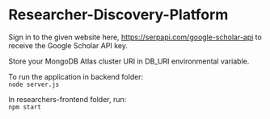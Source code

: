 # Researcher-Discovery-Platform
Sign in to the given website here, https://serpapi.com/google-scholar-api to receive the Google Scholar API key.

Store your MongoDB Atlas cluster URI in DB_URI environmental variable.

To run the application in backend folder: \
``` node server.js ```

In researchers-frontend folder, run: \
```npm start```
